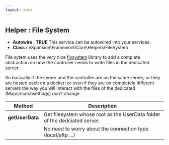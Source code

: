 ```yaml
---
layout: docs
---
```


## Helper : File System

* **Autowire : TRUE** This service can be autowired into your services. 
* **Class :** eXpansion\Framework\Core\Helpers\FileSystem

File sytem uses the very nice [flysystem](https://github.com/thephpleague/flysystem) library to add a complete 
abstraction on how the controller needs to write files in the dedicated server. 

So basically if the server and the controller are on the same server, or they are hosted each on a docker; or even
if they are on completely different servers the way you will interact with the files of the dedicated 
(Maps/matchsettings) don't change. 
 

| Method                | Description |
| --------------------- | ----------- |
| **getUserData**       | Get filesystem whose root as the UserData folder of the dedciated server. |
|                       | No need to worry about the connection type (local/sftp ...)

